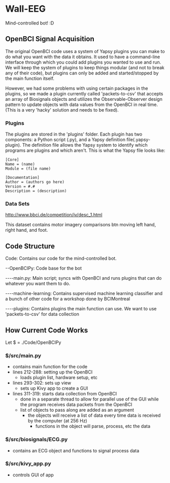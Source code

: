# Wall-EEG
Mind-controlled bot! :D
## OpenBCI Signal Acquisition
The original OpenBCI code uses a system of Yapsy plugins you can make to do what you want with the data it obtains. It used to have a command-line interface through which you could add plugins you wanted to use and run. We will keep the system of plugins to keep things modular (and not to break any of their code), but plugins can only be added and started/stopped by the main function itself.

However, we had some problems with using certain packages in the plugins, so we made a plugin currently called 'packets-to-csv' that accepts an array of Biosignals objects and utilizes the Observable-Observer design pattern to update objects with data values from the OpenBCI in real time. (This is a very 'hacky' solution and needs to be fixed).
### Plugins
The plugins are stored in the 'plugins' folder. Each plugin has two components: a Python script (.py), and a Yapsy definition file(.yapsy-plugin). The definition file allows the Yapsy system to identify which programs are plugins and which aren't. This is what the Yapsy file looks like:

```
[Core]
Name = (name)
Module = (file name)

[Documentation]
Author = (authors go here)
Version = #.#
Description = (description)
```

### Data Sets
http://www.bbci.de/competition/iv/desc_1.html

This dataset contains motor imagery comparisons btn moving left hand, right hand, and foot.

## Code Structure
Code: Contains our code for the mind-controlled bot.

--OpenBCIPy: Code base for the bot

----main.py: Main script; syncs with OpenBCI and runs plugins that can do whatever you want them to do.

----machine-learning: Contains supervised machine learning classifier and a bunch of other code for a workshop done by BCIMontreal

----plugins: Contains plugins the main function can use. We want to use 'packets-to-csv' for data collection

## How Current Code Works
Let $ = ./Code/OpenBCIPy
### $/src/main.py
* contains main function for the code
* lines 212-288: setting up the OpenBCI
    * loads plugin list, hardware setup, etc
* lines 293-302: sets up view
    * sets up Kivy app to create a GUI
* lines 311-319: starts data collection from OpenBCI
    * done in a separate thread to allow for parallel use of the GUI while the program receives data packets from the OpenBCI
    * list of objects to pass along are added as an argument
        * the objects will receive a list of data every time data is received by the computer (at 256 Hz)
            * functions in the object will parse, process, etc the data

### $/src/biosignals/ECG.py
* contains an ECG object and functions to signal process data

### $/src/kivy_app.py
* controls GUI of app
